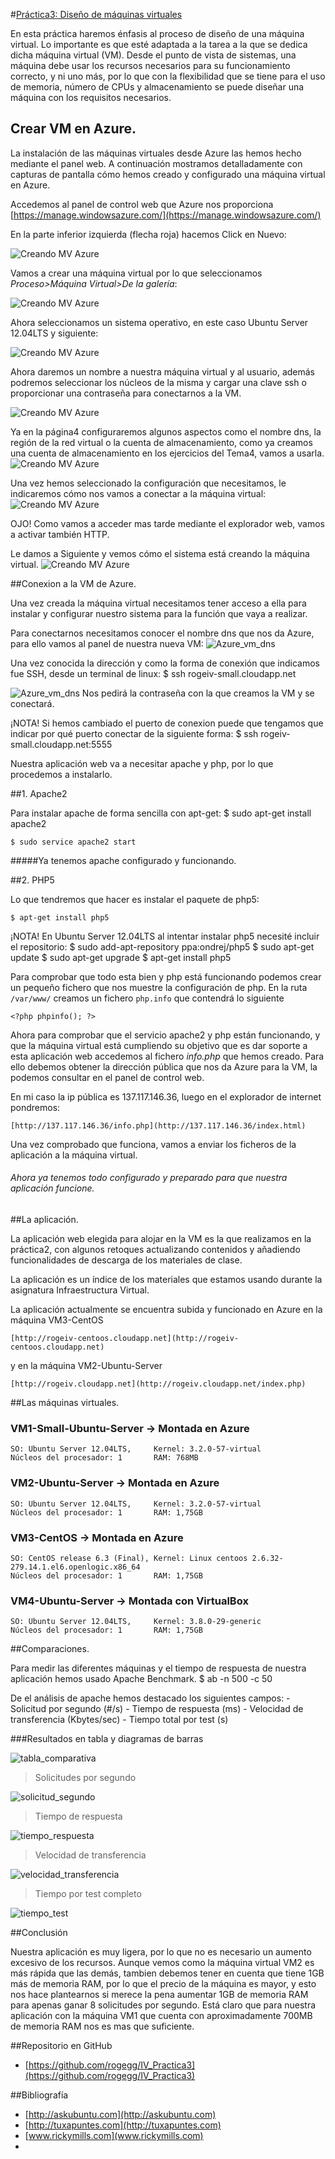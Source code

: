 #<u>Práctica3: Diseño de máquinas virtuales</u>

En esta práctica haremos énfasis al proceso de  diseño de una máquina virtual. Lo importante es que esté adaptada a la tarea a la que se dedica dicha máquina virtual (VM). Desde el punto de vista de sistemas, una máquina debe usar los recursos necesarios para su funcionamiento correcto, y ni uno más, por lo que con la flexibilidad que se tiene para el uso de memoria, número de CPUs y almacenamiento se puede diseñar una máquina con los requisitos necesarios.


## Crear VM en Azure.

La instalación de las máquinas virtuales desde Azure las hemos hecho mediante el panel web. A continuación mostramos detalladamente con capturas de pantalla cómo hemos creado y configurado una máquina virtual en Azure.

Accedemos al panel de control web que Azure nos proporciona
	[https://manage.windowsazure.com/](https://manage.windowsazure.com/)

En la parte inferior izquierda (flecha roja) hacemos Click en Nuevo:

![Creando MV Azure](https://raw2.github.com/rogegg/IV_Practica3/master/imagenes/azure1.png)

Vamos a crear una máquina virtual por lo que seleccionamos *Proceso>Máquina Virtual>De la galería*:

![Creando MV Azure](https://raw.github.com/rogegg/IV_Practica3/master/imagenes/azure2.png)

Ahora seleccionamos un sistema operativo, en este caso Ubuntu Server 12.04LTS y siguiente:

![Creando MV Azure](https://raw.github.com/rogegg/IV_Practica3/master/imagenes/azure3.png)

Ahora daremos un nombre a nuestra máquina virtual y al usuario, además podremos seleccionar los núcleos de la misma y cargar una clave ssh o proporcionar una contraseña para conectarnos a la VM.

![Creando MV Azure](https://raw.github.com/rogegg/IV_Practica3/master/imagenes/azure4.png)



Ya en la página4 configuraremos algunos aspectos como el nombre dns, la región de la red virtual o la cuenta de almacenamiento, como ya creamos una cuenta de almacenamiento en los ejercicios del Tema4, vamos a usarla.
![Creando MV Azure](https://raw.github.com/rogegg/IV_Practica3/master/imagenes/azure5.png)

Una vez hemos seleccionado la configuración que necesitamos, le indicaremos cómo nos vamos a conectar a la máquina virtual:
![Creando MV Azure](https://raw.github.com/rogegg/IV_Practica3/master/imagenes/azure5b.png)

OJO! Como vamos a acceder mas tarde mediante el explorador web, vamos a activar también HTTP.

Le damos a Siguiente y vemos cómo el sistema está creando la máquina virtual.
![Creando MV Azure](https://raw.github.com/rogegg/IV_Practica3/master/imagenes/azure6.png)



##Conexion a la VM de Azure.

Una vez creada la máquina virtual necesitamos tener acceso a ella para instalar y configurar nuestro sistema para la función que vaya a realizar.

Para conectarnos necesitamos conocer el nombre dns que nos da Azure, para ello vamos al panel de nuestra nueva VM:
![Azure_vm_dns](https://raw.github.com/rogegg/IV_Practica3/master/imagenes/azure_dns.png)

Una vez conocida la dirección y como la forma de conexión que indicamos fue SSH, desde un terminal de linux:
	$ ssh rogeiv-small.cloudapp.net

![Azure_vm_dns](https://raw.github.com/rogegg/IV_Practica3/master/imagenes/azure_conex.png)
Nos pedirá la contraseña con la que creamos la VM y se conectará.

¡NOTA! Si hemos cambiado el puerto de conexion puede que tengamos que indicar por qué puerto conectar de la siguiente forma:
	$ ssh rogeiv-small.cloudapp.net:5555




Nuestra aplicación web va a necesitar apache y php, por lo que procedemos a instalarlo.

##1. Apache2 

Para instalar apache de forma sencilla con apt-get:
	$ sudo apt-get install apache2

	$ sudo service apache2 start 


#####Ya tenemos apache configurado y funcionando.


##2. PHP5

Lo que tendremos que hacer es instalar el paquete de php5:

	$ apt-get install php5


¡NOTA! En Ubuntu Server 12.04LTS al intentar instalar php5 necesité incluir el repositorio:
	$ sudo add-apt-repository ppa:ondrej/php5
	$ sudo apt-get update
	$ sudo apt-get upgrade
	$ apt-get install php5


Para comprobar que todo esta bien y php está funcionando podemos crear un pequeño fichero que nos muestre la configuración de php. En la ruta `/var/www/` creamos un fichero `php.info` que contendrá lo siguiente
	
	<?php phpinfo(); ?>

Ahora para comprobar que el servicio apache2 y php están funcionando, y que la máquina virtual está cumpliendo su objetivo que es dar soporte a esta aplicación web accedemos al fichero *info.php* que hemos creado. Para ello debemos obtener la dirección pública que nos da Azure para la VM, la podemos consultar en el panel de control web.

En mi caso la ip pública es 137.117.146.36, luego en el explorador de internet pondremos:

	[http://137.117.146.36/info.php](http://137.117.146.36/index.html)

Una vez comprobado que funciona, vamos a enviar los ficheros de la aplicación a la máquina virtual.

###### Ahora ya tenemos todo configurado y preparado para que nuestra aplicación funcione.


##La aplicación.

La aplicación web elegida para alojar en la VM es la que realizamos en la práctica2, con algunos retoques actualizando contenidos y añadiendo funcionalidades de descarga de los materiales de clase.

La aplicación es un índice de los materiales que estamos usando durante la asignatura Infraestructura Virtual.


La aplicación actualmente se encuentra subida y funcionado en Azure en la máquina VM3-CentOS

	[http://rogeiv-centoos.cloudapp.net](http://rogeiv-centoos.cloudapp.net)

y en la máquina VM2-Ubuntu-Server

	[http://rogeiv.cloudapp.net](http://rogeiv.cloudapp.net/index.php)

##Las máquinas virtuales.

### VM1-Small-Ubuntu-Server -> Montada en Azure
	SO: Ubuntu Server 12.04LTS,		Kernel: 3.2.0-57-virtual
	Núcleos del procesador: 1		RAM: 768MB

### VM2-Ubuntu-Server -> Montada en Azure
	SO: Ubuntu Server 12.04LTS,		Kernel: 3.2.0-57-virtual
	Núcleos del procesador: 1		RAM: 1,75GB

### VM3-CentOS -> Montada en Azure
	SO: CentOS release 6.3 (Final),	Kernel: Linux centoos 2.6.32-279.14.1.el6.openlogic.x86_64
	Núcleos del procesador: 1		RAM: 1,75GB

### VM4-Ubuntu-Server -> Montada con VirtualBox 
	SO: Ubuntu Server 12.04LTS,		Kernel: 3.8.0-29-generic
	Núcleos del procesador: 1		RAM: 1,75GB


##Comparaciones.

Para medir las diferentes máquinas y el tiempo de respuesta de nuestra aplicación hemos usado Apache Benchmark.
	$ ab -n 500 -c 50 <direccion>


De el análisis de apache hemos destacado los siguientes campos:
	- Solicitud por segundo (#/s)
	- Tiempo de respuesta (ms)
	- Velocidad de transferencia (Kbytes/sec)
	- Tiempo total por test (s)

###Resultados en tabla y diagramas de barras


![tabla_comparativa](https://raw.github.com/rogegg/IV_Practica3/master/imagenes/tabla_comparativa.jpg)

> Solicitudes por segundo

![solicitud_segundo](https://raw.github.com/rogegg/IV_Practica3/master/imagenes/solicitud_segundo.jpg)

> Tiempo de respuesta

![tiempo_respuesta](https://raw.github.com/rogegg/IV_Practica3/master/imagenes/tiempo_respuesta.jpg)

> Velocidad de transferencia

![velocidad_transferencia](https://raw.github.com/rogegg/IV_Practica3/master/imagenes/velocidad_transferencia.jpg)

> Tiempo por test completo

![tiempo_test](https://raw.github.com/rogegg/IV_Practica3/master/imagenes/tiempo_test.jpg)

##Conclusión

Nuestra aplicación es muy ligera, por lo que no es necesario un aumento excesivo de los recursos. Aunque vemos como la máquina virtual VM2 es más rápida que las demás, tambien debemos tener en cuenta que tiene 1GB más de memoria RAM, por lo que el precio de la máquina es mayor, y esto nos hace plantearnos si merece la pena aumentar 1GB de memoria RAM para apenas ganar 8 solicitudes por segundo. Está claro que para nuestra aplicación con la máquina VM1 que cuenta con aproximadamente 700MB de memoria RAM nos es mas que suficiente.




##Repositorio en GitHub
* [https://github.com/rogegg/IV_Practica3](https://github.com/rogegg/IV_Practica3)



##Bibliografía

* [http://askubuntu.com](http://askubuntu.com)
* [http://tuxapuntes.com](http://tuxapuntes.com)
* [www.rickymills.com](www.rickymills.com)
* 


